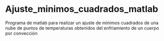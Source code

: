 # Ajuste_minimos_cuadrados_matlab
Programa de matlab para realizar un ajuste de mínimos cuadrados de una nube de puntos de temperaturas obtenidos del enfriamiento de un cuerpo por convección
